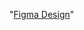 "[Figma Design](https://www.figma.com/design/qoknry3aCCpO830hcWhDOC/Sneakers-Shop-(E-Commerce-App-(Online-Shopping))?node-id=0-1&t=vpK49DlHUrH8wj74-1)" 
